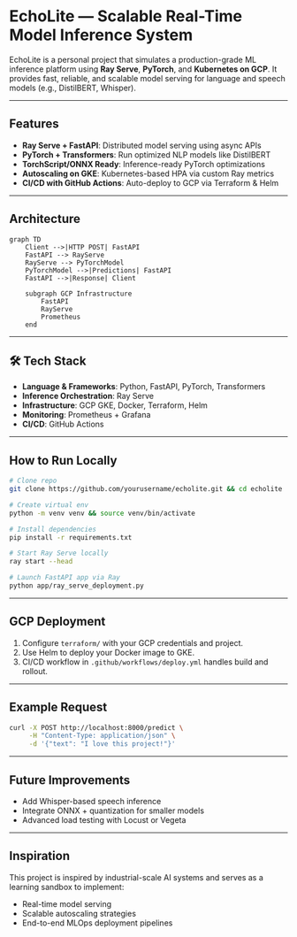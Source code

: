 # EchoLite — Scalable Real-Time Model Inference System

EchoLite is a personal project that simulates a production-grade ML inference platform using **Ray Serve**, **PyTorch**, and **Kubernetes on GCP**. It provides fast, reliable, and scalable model serving for language and speech models (e.g., DistilBERT, Whisper).

---

## Features

- **Ray Serve + FastAPI**: Distributed model serving using async APIs
- **PyTorch + Transformers**: Run optimized NLP models like DistilBERT
- **TorchScript/ONNX Ready**: Inference-ready PyTorch optimizations
- **Autoscaling on GKE**: Kubernetes-based HPA via custom Ray metrics
- **CI/CD with GitHub Actions**: Auto-deploy to GCP via Terraform & Helm

---

## Architecture

```mermaid
graph TD
    Client -->|HTTP POST| FastAPI
    FastAPI --> RayServe
    RayServe --> PyTorchModel
    PyTorchModel -->|Predictions| FastAPI
    FastAPI -->|Response| Client

    subgraph GCP Infrastructure
        FastAPI
        RayServe
        Prometheus
    end
````

---

## 🛠️ Tech Stack

* **Language & Frameworks**: Python, FastAPI, PyTorch, Transformers
* **Inference Orchestration**: Ray Serve
* **Infrastructure**: GCP GKE, Docker, Terraform, Helm
* **Monitoring**: Prometheus + Grafana
* **CI/CD**: GitHub Actions

---

## How to Run Locally

```bash
# Clone repo
git clone https://github.com/yourusername/echolite.git && cd echolite

# Create virtual env
python -m venv venv && source venv/bin/activate

# Install dependencies
pip install -r requirements.txt

# Start Ray Serve locally
ray start --head

# Launch FastAPI app via Ray
python app/ray_serve_deployment.py
```

---

## GCP Deployment

1. Configure `terraform/` with your GCP credentials and project.
2. Use Helm to deploy your Docker image to GKE.
3. CI/CD workflow in `.github/workflows/deploy.yml` handles build and rollout.

---

## Example Request

```bash
curl -X POST http://localhost:8000/predict \
     -H "Content-Type: application/json" \
     -d '{"text": "I love this project!"}'
```

---

## Future Improvements

* Add Whisper-based speech inference
* Integrate ONNX + quantization for smaller models
* Advanced load testing with Locust or Vegeta

---

## Inspiration

This project is inspired by industrial-scale AI systems and serves as a learning sandbox to implement:

* Real-time model serving
* Scalable autoscaling strategies
* End-to-end MLOps deployment pipelines

